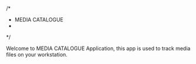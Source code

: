 /*
 *   MEDIA CATALOGUE
 *
 */
 

Welcome to MEDIA CATALOGUE Application, this app is used to track media files on your workstation.
 